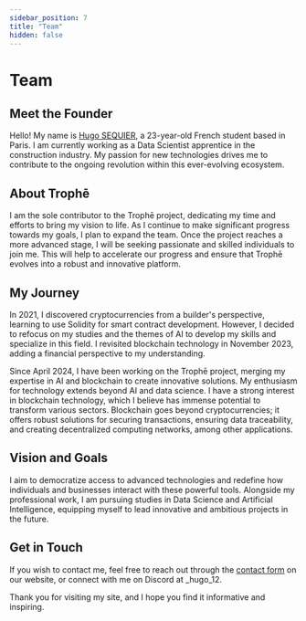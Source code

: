 ```yaml
---
sidebar_position: 7
title: "Team"
hidden: false
---
```


# Team

## Meet the Founder

Hello! My name is <a href="https://linktr.ee/sequierh" target="_blank">Hugo SEQUIER</a>, a 23-year-old French student based in Paris. I am currently working as a Data Scientist apprentice in the construction industry. My passion for new technologies drives me to contribute to the ongoing revolution within this ever-evolving ecosystem.

## About Trophē

I am the sole contributor to the Trophē project, dedicating my time and efforts to bring my vision to life. As I continue to make significant progress towards my goals, I plan to expand the team. Once the project reaches a more advanced stage, I will be seeking passionate and skilled individuals to join me. This will help to accelerate our progress and ensure that Trophē evolves into a robust and innovative platform.

## My Journey

In 2021, I discovered cryptocurrencies from a builder's perspective, learning to use Solidity for smart contract development. However, I decided to refocus on my studies and the themes of AI to develop my skills and specialize in this field. I revisited blockchain technology in November 2023, adding a financial perspective to my understanding.

Since April 2024, I have been working on the Trophē project, merging my expertise in AI and blockchain to create innovative solutions. My enthusiasm for technology extends beyond AI and data science. I have a strong interest in blockchain technology, which I believe has immense potential to transform various sectors. Blockchain goes beyond cryptocurrencies; it offers robust solutions for securing transactions, ensuring data traceability, and creating decentralized computing networks, among other applications.

## Vision and Goals

I aim to democratize access to advanced technologies and redefine how individuals and businesses interact with these powerful tools. Alongside my professional work, I am pursuing studies in Data Science and Artificial Intelligence, equipping myself to lead innovative and ambitious projects in the future.

## Get in Touch

If you wish to contact me, feel free to reach out through the [contact form](https://trophe.net/contact) on our website, or connect with me on Discord at _hugo_12.

Thank you for visiting my site, and I hope you find it informative and inspiring.

